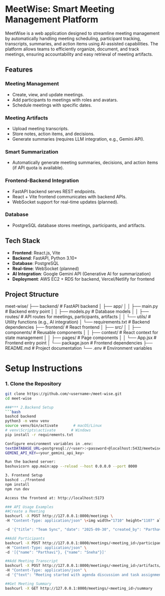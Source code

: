 # MeetWise: Smart Meeting Management Platform

MeetWise is a web application designed to streamline meeting management by automatically handling meeting scheduling, participant tracking, transcripts, summaries, and action items using AI-assisted capabilities. The platform allows teams to efficiently organize, document, and track meetings, ensuring accountability and easy retrieval of meeting artifacts.

## Features

### Meeting Management
- Create, view, and update meetings.
- Add participants to meetings with roles and avatars.
- Schedule meetings with specific dates.

### Meeting Artifacts
- Upload meeting transcripts.
- Store notes, action items, and decisions.
- Generate summaries (requires LLM integration, e.g., Gemini API).

### Smart Summarization
- Automatically generate meeting summaries, decisions, and action items (if API quota is available).

### Frontend-Backend Integration
- FastAPI backend serves REST endpoints.
- React + Vite frontend communicates with backend APIs.
- WebSocket support for real-time updates (planned).

### Database
- PostgreSQL database stores meetings, participants, and artifacts.

## Tech Stack
- **Frontend**: React.js, Vite
- **Backend**: FastAPI, Python 3.10+
- **Database**: PostgreSQL
- **Real-time**: WebSocket (planned)
- **AI Integration**: Google Gemini API (Generative AI for summarization)
- **Deployment**: AWS EC2 + RDS for backend, Vercel/Netlify for frontend

## Project Structure

meet-wise/
├── backend/                    # FastAPI backend
│   ├── app/
│   │   ├── main.py          # Backend entry point
│   │   ├── models.py        # Database models
│   │   ├── routes/          # API routes for meetings, participants, artifacts
│   │   └── utils/           # Utility functions (e.g., AI integration)
│   └── requirements.txt      # Backend dependencies
├── frontend/                   # React frontend
│   ├── src/
│   │   ├── components/      # Reusable components
│   │   ├── context/         # React context for state management
│   │   ├── pages/           # Page components
│   │   └── App.jsx          # Frontend entry point
│   └── package.json          # Frontend dependencies
├── README.md                  # Project documentation
└── .env                       # Environment variables



# Setup Instructions

### 1. Clone the Repository
```bash
git clone https://github.com/<username>/meet-wise.git
cd meet-wise

###*** 2.Backend Setup
```bash
bashcd backend
python3 -m venv venv
source venv/bin/activate       # macOS/Linux
# venv\Scripts\activate       # Windows
pip install -r requirements.txt

Configure environment variables in .env:
textDATABASE_URL=postgresql://<user>:<password>@localhost:5432/meetwise
GEMINI_API_KEY=<your_gemini_api_key>

Run the backend server:
bashuvicorn app.main:app --reload --host 0.0.0.0 --port 8000

3. Frontend Setup
bashcd ../frontend
npm install
npm run dev

Access the frontend at: http://localhost:5173

### API Usage Examples
##Create a Meeting
bashcurl -X POST http://127.0.0.1:8000/meetings \
-H "Content-Type: application/json" \<img width="1710" height="1107" alt="Screenshot 2025-09-30 at 8 17 30 PM" src="https://github.com/user-attachments/assets/c903ca90-80f7-45dd-9b7a-3c70b9a68547" />

-d '{"title": "Team Sync", "date": "2025-09-30", "created_by": "Parthavi"}'

##Add Participants
bashcurl -X POST http://127.0.0.1:8000/meetings/<meeting_id>/participants \
-H "Content-Type: application/json" \
-d '[{"name": "Parthavi"}, {"name": "Sneha"}]'

##Add Meeting Transcript
bashcurl -X POST http://127.0.0.1:8000/meetings/<meeting_id>/artifacts/text \
-H "Content-Type: application/json" \
-d '{"text": "Meeting started with agenda discussion and task assignment."}'

##Get Meeting Summary
bashcurl -X GET http://127.0.0.1:8000/meetings/<meeting_id>/summary





